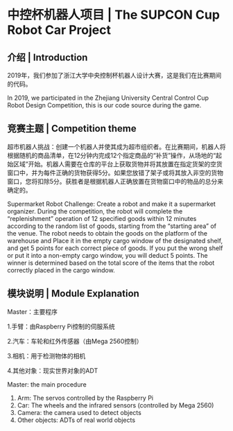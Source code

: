# 中控杯机器人项目 | The SUPCON Cup Robot Car Project
## 介绍 | Introduction
2019年，我们参加了浙江大学中央控制杯机器人设计大赛，这是我们在比赛期间的代码。

  In 2019, we participated in the Zhejiang University Central Control Cup Robot Design Competition, this is our code source during the game.
## 竞赛主题 | Competition theme
超市机器人挑战：创建一个机器人并使其成为超市组织者。在比赛期间，机器人将根据随机的商品清单，在12分钟内完成12个指定商品的“补货”操作，从场地的“起始区域”开始。机器人需要在仓库的平台上获取货物并将其放置在指定货架的空货窗口中，并为每件正确的货物获得5分。如果您放错了架子或将其放入非空的货物窗口，您将扣除5分。获胜者是根据机器人正确放置在货物窗口中的物品的总分来确定的。

Supermarket Robot Challenge: Create a robot and make it a supermarket organizer. During the competition, the robot will complete the “replenishment” operation of 12 specified goods within 12 minutes according to the random list of goods, starting from the “starting area” of the venue. The robot needs to obtain the goods on the platform of the warehouse and Place it in the empty cargo window of the designated shelf, and get 5 points for each correct piece of goods. If you put the wrong shelf or put it into a non-empty cargo window, you will deduct 5 points. The winner is determined based on the total score of the items that the robot correctly placed in the cargo window.
## 模块说明 | Module Explanation
Master：主要程序

1.手臂：由Raspberry Pi控制的伺服系统

2.汽车：车轮和红外传感器（由Mega 2560控制）

3.相机：用于检测物体的相机

4.其他对象：现实世界对象的ADT

Master: the main procedure

1. Arm: The servos controlled by the Raspberry Pi
2. Car: The wheels and the infrared sensors (controlled by Mega 2560)
3. Camera: the camera used to detect objects
4. Other objects: ADTs of real world objects
